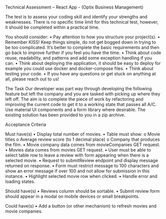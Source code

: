 Technical Assessment – React App - (Optix Business Management)

The test is to assess your coding skill and identify your strengths and weaknesses. There is no specific time limit for this technical test, however, it should be completed within a practical time. 

You should consider:
•	Pay attention to how you structure your project(s).
•	Remember KISS! Keep things simple, do not get bogged down in trying to be too complicated. It’s better to complete the basic requirements and then go back to improve further if you feel you have the time.
•	Think about code reuse, readability, and patterns and add some exception handling if you can.
•	Think about deploying the application, it should be easy to deploy for example you could use docker and docker-compose files.
•	Think about testing your code.
•	If you have any questions or get stuck on anything at all, please reach out to us!

The Task
Our developer was part way through developing the following feature but left the company and you are tasked with picking up where they left off.
The aim is to complete the piece of work by refactoring and improving the current code to get it to a working state that passes all A/C. Use material UI components and a form library where desirable.
The existing solution has been provided to you in a zip archive.

Acceptance Criteria

Must have(s)
•	Display total number of movies.
•	Table must show: 
o	Movie titles
o	Average review score (to 1 decimal place)
o	Company that produces the film.
•	Movie company data comes from movieCompanies GET request.
•	Movies data comes from movies GET request.
•	User must be able to select table row to leave a review with form appearing when there is a selected movie.
•	Request to submitReview endpoint and display message returned on response.
•	Form must restrict message to 100 characters and show an error message if over 100 and not allow for submission in this instance.
•	Highlight selected movie row when clicked.
•	Handle error and loading states.

Should have(s)
•	Reviews column should be sortable.
•	Submit review form should appear in a modal on mobile devices or small breakpoints.

Could have(s)
•	Add a button (or other mechanism) to refresh movies and movie companies.
